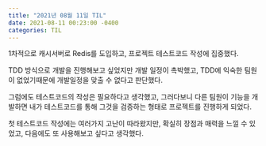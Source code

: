 ```yaml
---
title: "2021년 08월 11일 TIL"
date: 2021-08-11 00:23:00 -0400
categories: TIL
---
```


1차적으로 캐시서버로 Redis를 도입하고, 프로젝트 테스트코드 작성에 집중했다.

TDD 방식으로 개발을 진행해보고 싶었지만 개발 일정이 촉박했고, TDD에 익숙한 팀원이 없었기때문에 개발일정을 맞출 수 없다고 판단했다.

그럼에도 테스트코드의 작성은 필요하다고 생각했고, 그러다보니 다른 팀원이 기능을 개발하면 내가 테스트코드를 통해 그것을 검증하는 형태로 프로젝트를 진행하게 되었다.

첫 테스트코드 작성에는 여러가지 고난이 따라왔지만, 확실히 장점과 매력을 느낄 수 있었고, 다음에도 또 사용해보고 싶다고 생각했다.


